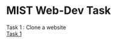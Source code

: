 # MIST Web-Dev Task
Task 1 : Clone a website  
[Task 1](https://heisenberg-ayush.github.io/MIST-Task/)
